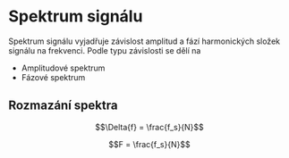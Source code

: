 # Spektrum signálu
Spektrum signálu vyjadřuje závislost amplitud a fází harmonických složek signálu na frekvenci. Podle typu závislosti se dělí na

- Amplitudové spektrum
- Fázové spektrum

## Rozmazání spektra

$$\Delta{f} = \frac{f_s}{N}$$

$$F = \frac{f_s}{N}$$